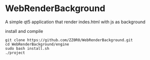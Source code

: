 # WebRenderBackground
A simple qt5 application that render indes.html with js as background


install and compile

```
git clone https://github.com/ZZ0R0/WebRenderBackground.git
cd WebRenderBackground/engine
sudo bash install.sh
./project
```
